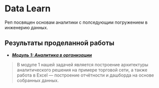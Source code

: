 # Data Learn
Реп посвящен основам аналитики с полседующим погружением в инженерию данных.
## Результаты проделанной работы
- ***[Модуль 1: Аналитика в организации](DE-101/Module1)***

> В модуле 1 нашей задачей является построение архитектуры аналитического решения на примере торговой сети, а также работа в Excel — построение отчётности и дашборда на основе собранных данных.
